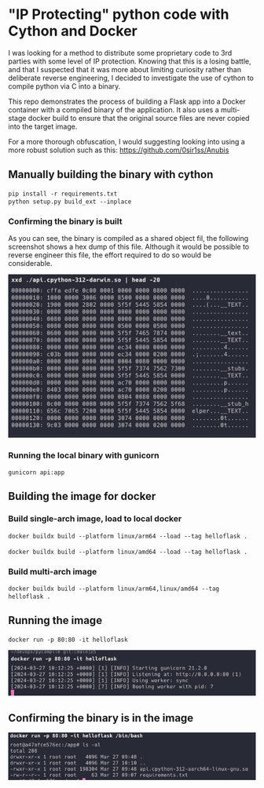 # "IP Protecting" python code with Cython and Docker

I was looking for a method to distribute some proprietary code to 3rd parties with some level of IP protection. Knowing
that this is a losing battle, and that I suspected that it was more about limiting curiosity rather than deliberate
reverse engineering, I decided to investigate the use of cython to compile python via C into a binary.

This repo demonstrates the process of building a Flask app into a Docker container with a compiled binary of the
application. It also uses a multi-stage docker build to ensure that the original source files are never copied into the
target image.

For a more thorough obfuscation, I would suggesting looking into using a more robust solution such as
this: https://github.com/0sir1ss/Anubis

## Manually building the binary with cython

```
pip install -r requirements.txt
python setup.py build_ext --inplace
```

### Confirming the binary is built

As you can see, the binary is compiled as a shared object fil, the following screenshot shows a hex dump of this file.
Although it would be possible to reverse engineer this file, the effort required to do so would be considerable.

![XXD hexdump of the compiled library](binary-xxd.png)

### Running the local binary with gunicorn

```
gunicorn api:app
```

## Building the image for docker

### Build single-arch image, load to local docker

```
docker buildx build --platform linux/arm64 --load --tag helloflask .

docker buildx build --platform linux/amd64 --load --tag helloflask .
```

### Build multi-arch image

```
docker buildx build --platform linux/arm64,linux/amd64 --tag helloflask .
```

## Running the image

```
docker run -p 80:80 -it helloflask
```

![Running the built docker image](docker-run.png)

## Confirming the binary is in the image

![Screenshot showing that there are no source files in the docker image](images/docker-files.png)
